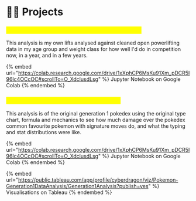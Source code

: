 # 🧑🔬 Projects

### <mark style="color:yellow;">Data Analysis: Powerlifting Progress & Targets</mark>

This analysis is my own lifts analysed against cleaned open powerlifting data in my age group and weight class for how well I'd do in competition now, in a year, and in a few years.

{% embed url="https://colab.research.google.com/drive/1xXphCP6MsKu91Xm_pDCR5I96Ic4OCcOC#scrollTo=O_XdclusdLsg" %}
Jupyter Notebook on Google Colab
{% endembed %}

### <mark style="color:yellow;">Data Analysis: Pokemon Gen 1 Pokedex</mark>

This analysis is of the original generation 1 pokedex using the original type chart, formula and mechanics to see how much damage over the pokedex common favourite pokemon with signature moves do, and what the typing and stat distributions were like.

{% embed url="https://colab.research.google.com/drive/1xXphCP6MsKu91Xm_pDCR5I96Ic4OCcOC#scrollTo=O_XdclusdLsg" %}
Jupyter Notebook on Google Colab
{% endembed %}

{% embed url="https://public.tableau.com/app/profile/cyberdragon/viz/Pokemon-Generation1DataAnalysis/Generation1Analysis?publish=yes" %}
Visualisations on Tableau
{% endembed %}

